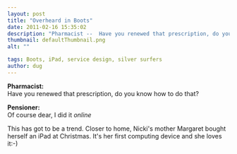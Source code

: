 ```yaml
---
layout: post
title: "Overheard in Boots"
date: 2011-02-16 15:35:02
description: "Pharmacist --  Have you renewed that prescription, do you know how to do that? Pensioner --  Of course dear, I did it online This has got to be a trend. Closer to home, Nicki&#8217;s mother Margaret bought herself an iPad at Christmas&#8230;."
thumbnail: defaultThumbnail.png
alt: ""

tags: Boots, iPad, service design, silver surfers
author: dug
---
```


<p><strong>Pharmacist:</strong> <br />
Have you renewed that prescription, do you know how to do that?</p>

<p><strong>Pensioner:</strong> <br />
Of course dear, I did it <em>online</em></p>

<p>This has got to be a trend. Closer to home, Nicki's mother Margaret bought herself an iPad at Christmas. It's her first computing device and she loves it:-)</p>
